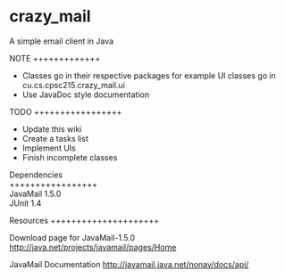 crazy_mail
==========

A simple email client in Java

NOTE
+++++++++++++
- Classes go in their respective packages for example UI classes go in cu.cs.cpsc215.crazy_mail.ui
- Use JavaDoc style documentation


TODO
+++++++++++++++++
- Update this wiki
- Create a tasks list
- Implement UIs
- Finish incomplete classes

Dependencies<br/>
+++++++++++++++++<br/>
JavaMail 1.5.0<br/>
JUnit 1.4


Resources
+++++++++++++++++++++

Download page for JavaMail-1.5.0 http://java.net/projects/javamail/pages/Home

JavaMail Documentation http://javamail.java.net/nonav/docs/api/